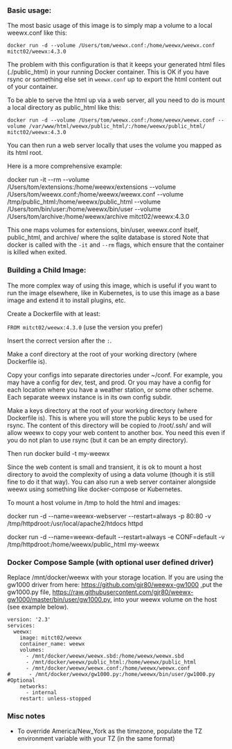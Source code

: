 
### Basic usage:

The most basic usage of this image is to simply map a volume to a local weewx.conf like this:

`docker run -d --volume /Users/tom/weewx.conf:/home/weewx/weewx.conf mitct02/weewx:4.3.0`

The problem with this configuration is that it keeps your generated html files (./public_html) in your running Docker container.
This is OK if you have rsync or something else set in `weewx.conf` up to export the html content out of your container.

To be able to serve the html up via a web server, all you need to do is mount a local directory as public_html like this:

``docker run -d --volume /Users/tom/weewx.conf:/home/weewx/weewx.conf --volume /var/www/html/weewx/public_html/:/home/weewx/public_html/ mitct02/weewx:4.3.0``

You can then run a web server locally that uses the volume you mapped as its html root.

Here is a more comprehensive example:

docker run -it --rm --volume /Users/tom/extensions:/home/weewx/extensions --volume /Users/tom/weewx.conf:/home/weewx/weewx.conf --volume /tmp/public_html:/home/weewx/public_html --volume /Users/tom/bin/user:/home/weewx/bin/user --volume /Users/tom/archive:/home/weewx/archive mitct02/weewx:4.3.0

This one maps volumes for extensions, bin/user, weewx.conf itself, public_html, and archive/ where the sqlite database is stored
Note that docker is called with the `-it` and `--rm` flags, which ensure that the container is killed when exited.

### Building a Child Image:

The more complex way of using this image, which is useful if you want to run the image
 elsewhere, like in Kubernetes, is to use this image as a base image and extend it to install plugins, etc.

Create a Dockerfile with at least:

`FROM mitct02/weewx:4.3.0` (use the version you prefer)

Insert the correct version after the `:`.

Make a conf directory at the root of your working directory (where Dockerfile is).

Copy your configs into separate directories under ~/conf. For example, you may
have a config for dev, test, and prod. Or you may have a config for each location
where you have a weather station, or some other scheme. Each separate weewx instance is in its own config subdir.

Make a keys directory at the root of your working directory (where Dockerfile is). This is where you will store the public keys to be used for rsync. The content of this directory will be copied to /root/.ssh/ and will allow weewx to copy your web content to another box. You need this even if you do not plan to use rsync (but it can be an empty directory).

Then run docker build -t my-weewx

Since the web content is small and transient, it is ok
  to mount a host directory to avoid the complexity of using a data
  volume (though it is still fine to do it that way). You can also run a web server
  container alongside weewx using something like docker-compose or Kubernetes.

To mount a host volume in /tmp to hold the html and images:

docker run -d --name=weewx-webserver --restart=always -p 80:80 -v
/tmp/httpdroot:/usr/local/apache2/htdocs httpd

docker run -d --name=weewx-default --restart=always -e CONF=default -v /tmp/httpdroot:/home/weewx/public_html my-weewx

### Docker Compose Sample (with optional user defined driver)

Replace /mnt/docker/weewx with your storage location. If you are using the gw1000 driver from here: https://github.com/gjr80/weewx-gw1000 ,put the gw1000.py file, https://raw.githubusercontent.com/gjr80/weewx-gw1000/master/bin/user/gw1000.py, into your weewx volume on the host (see example below).

```
version: '2.3'
services:
  weewx:
    image: mitct02/weewx
    container_name: weewx
    volumes:
      - /mnt/docker/weewx/weewx.sbd:/home/weewx/weewx.sbd
      - /mnt/docker/weewx/public_html:/home/weewx/public_html
      - /mnt/docker/weewx/weewx.conf:/home/weewx/weewx.conf
#      - /mnt/docker/weewx/gw1000.py:/home/weewx/bin/user/gw1000.py #Optional
    networks:
      - internal
    restart: unless-stopped
```
### Misc notes
* To override America/New_York as the timezone, populate the TZ environment variable with your TZ (in the same format)
